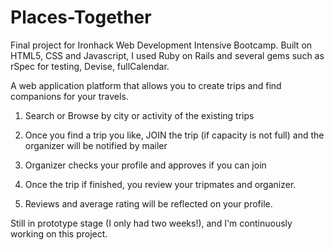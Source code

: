 Places-Together
===============


Final project for Ironhack Web Development Intensive Bootcamp. Built on HTML5, CSS and Javascript, I used Ruby on Rails and several gems such as rSpec for testing, Devise, fullCalendar. 

A web application platform that allows you to create trips and find companions for your travels. 

1. Search or Browse by city or activity of the existing trips

2. Once you find a trip you like, JOIN the trip (if capacity is not full) and the organizer will be notified by mailer

3. Organizer checks your profile and approves if you can join

4. Once the trip if finished, you review your tripmates and organizer.

5. Reviews and average rating will be reflected on your profile.


Still in prototype stage (I only had two weeks!), and I'm continuously working on this project.
